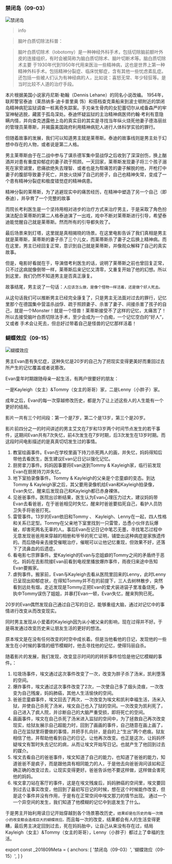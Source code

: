 ### 禁闭岛（09-03）

![禁闭岛](Jinbidao.png)
 
> info

> 脑叶白质切除法科普：

> 脑叶白质切除术（lobotomy）是一种神经外科手术，包括切除脑前额叶外皮的连接组织，有时会被简称为脑白质切除术、脑叶切断术等。脑白质切除术主要 于1930年代到1950年代用来医治一些精神病，这也是世界上第一种精神外科手术。包括精神分裂症、临床忧郁症，含有其他一些忧虑紊乱症。还包括一些被人们认为有神经病的人，比如说：喜怒无常、年少轻狂等。是当时比较不人道的治疗手段。 

本片根据美国小说家丹尼斯·勒翰（Dennis Lehane）的同名小说改编。 1954年，联邦警官泰迪（莱昂纳多·迪卡普里奥 饰）和搭档查克乘船来到波士顿附近的禁闭岛精神病犯监狱调查一桩离奇失踪案。手刃亲生骨肉的女犯蕾切尔从戒备森严的牢室神秘逃脱，藏匿于孤岛深处。泰迪怀疑监狱的主治精神病医师约翰·考利有意隐瞒内情，并向查克透露他上岛的真实目的其实是寻找当年纵火烧死他妻子德洛丽丝的管理员莱蒂斯，并揭露美国政府利用精神病犯人进行人体科学实验的罪行。

但随着故事的发展，我们可以知道男主就是莱蒂斯。泰迪的故事线则是男主处于幻想中存在的人物，或者说是第二人格。

男主莱蒂斯由于在二战中参与了谋杀德军集中营战俘之后收到了深深创伤，换上酗酒并对患有重度抑郁症的妻子疏于照顾。一天回家，莱蒂斯发现妻子将三个孩子溺死在家旁湖里，悲痛欲绝失去理智、或者也是为帮痛苦的妻子解脱的他，开枪打中妻子的腹部导致妻子死亡，并放火烧掉了自己的房子，自己也精神失常，变成了一个患有精神分裂症和极度错觉症的精神病患。

精神分裂的莱蒂斯，为了逃避现实中的痛苦经历，在精神中塑造了另一个自己（即泰迪），并孕育了一个完整的故事 

而院长考利医生是一个坚持用相对进步的治疗方式来治疗男主，于是采取了角色扮演法配合莱蒂斯的第二人格泰迪演了一出戏，戏中不断对莱蒂斯进行引导，希望泰迪能觉醒自己就是莱蒂斯。然而所有的引导都失败了。

最后场景来到灯塔，这里就是真相揭晓的场景。在这里电影告诉了我们真相是男主就是莱蒂斯，莱蒂斯的妻子杀了三个儿女，而莱蒂斯杀了妻子之后换上精神病。而在这里，男主已经回复正常，意识到自己就是莱蒂斯，并像观众解释了自己的真实故事。

但是，电影好看就在于，导演借考利医生的话，说明了莱蒂斯之前也曾回复正常，只不过这病就像倒带一样，莱蒂斯后来记忆又清零，又重复开始了他的幻想。所以到这里，我们仍然不知道男主是否真正康复。

故事结尾，男主说了一句话：`人应该怎么做，是像个怪物一样活着，还是做个好人死去。`

从这句话我们可以推断男主已经完全康复了，只是男主无法面对过去的罪行，记忆里那个在德国集中营滥杀战俘、疏于照顾妻子、杀害了妻子、间接杀害了孩子的自 己，就是一个Monster！就是一个怪兽！莱蒂斯接受不了这样的记忆，太痛苦了！所以去接受脑叶白质切除法手术，至少会成为一个白痴，一个记忆空白的“好人”，又或者 手术会让死去，但总好过带着自己是怪兽的记忆那样活着！

### 蝴蝶效应（09-15）

![蝴蝶效应](ButterflyEffect.png "500px")
 
男主Evan患有失忆症，这种失忆是20岁的自己为了把现实变得更美好而重回过去所产生的记忆覆盖或者说篡改。

Evan童年时期跟随母亲一起生活，有两户很要好的朋友：

一是Kayleigh（女主）&Tommy（女主的哥哥）家，二是Lenny（小胖子）家。

成年之后，Evan的每一次穿越修改历史，都是为了让上述这些人的人生能有一个更好的结局。

影片一共有三个时间段：第一个是7岁，第二个是13岁，第三个是20岁。

影片前四分之一的时间讲述的男主艾文在7岁和13岁两个时间节点发生的若干事件，这期间Evan共有7次失忆，前4次发生在7岁时期，后3次发生在13岁时期。而这段时间电影描述的是真真切切发生过的事情。

1. 教室绘画事件。Evan在学校里画下持刀杀死两人的画，并失忆，妈妈得知后带他去看医生，医生建议Evan记日记以强化记忆。
1. 厨房拿刀事件。妈妈因事要将Evan送到Tommy & Kayleigh家，临行前发现Evan在厨房持刀并失忆。
1. 地下室拍录像事件。Tommy & Kayleigh的父亲是个恋童癖的变态。到达Tommy & Kayleigh家之后，其父要用录像机给Evan和Kayleigh拍录像，Evan失忆，醒来后发现自己和Kayleigh都已赤身裸体。
1. 见爸爸事件。医院出诊断结果，医生认为Evan心理压力过大，建议妈妈带Evan去看爸爸，在于爸爸相见时失忆，醒来时爸爸要掐死自己，看护人员防卫失手将爸爸打死。
1. 雷管事件。13岁的Evan依旧和Tommy 、 Kayleigh、Lenny在一起，四人性格和关系已定型。Tommy在父亲地下室里找到一只雷管，怂恿小伙伴去玩爆破，却害死两名无辜的人。事后Evan在记日记中笔芯无墨，寻找笔芯过程中无意发现爸爸用来穿越的相册和爷爷的死亡证明，铺垫出这种病症是家族遗传的。而后随母亲去接受催眠治疗，催眠可以让他记忆重现，但效果不好，还落下了流鼻血的后遗症。
1. 看电影七宗罪事件。爱Kayleigh的Evan与恋姐癖的Tommy之间的矛盾终于恶化。妈妈在去影院接Evan前看到电视里播放爆炸事件，雨夜归来途中告知Evan要搬家。
1. 虐狗事件。搬家前，Evan与Kayleigh去看从医院里回来的Lenny，此时Lenny已呈现出抑郁症状，在得知Tommy并不在的前提下，三人去树林散步，突然看到远处有烟，走近发现是Tommy正把Evan的爱犬装进袋子里准备烧死，争执中Tommy误伤了姐姐，并暴打Evan一顿，Evan失忆，醒来狗狗已死。

20岁的Evan偶然发现自己通过自己写的日记，能够重组大脑，通过对记忆中的事情进行改变从而改变现实。

同时男主发现从小爱着的Kayleigh因为从小被父亲的影响，现在过得并不好。于是萌发通过改变历史来让朋友生活的更好的想法。

原本埃文是在没有任何改变的时空中成长着。但是当他看他的日记，发现他的一些发生在小时候的事情的细节模糊时，他去寻找他的记忆，使得玛丽自杀。

随着影片的发展，我们发现，改变显示时间的的转折事件恰恰是他记忆模糊的事件。：

1. 垃圾场事件，埃文通过这次事件改变了一次，改变为胖子杀了汤米，凯利堕落的空间。
1. 爆炸事件，埃文通过这次事件改变了2次，一次使自己多了烟头烫痕，一次改变为自己残废，妈妈肺癌，其他人生活愉快的空间。
1. 爸爸恋童癖事件，埃文回去了两次，一次改变为埃文和凯利幸福生活，汤米入狱，并使自己杀死了汤米，埃文自己也入了狱的空间。一次改变为凯利死了，自己进入了疯人院，并诊断自己的大脑严重受损，即将死亡的空间。
1. 画画事件，埃文在自己杀死了汤米进入监狱的空间中，为了拯救自己再次改变现实，给狱友展示自己超能力时，回到了画画的事件，自己随意在画上画了，自己在监狱里将要做的事情，并把手扎向针，是自的上“生出”两个疤痕。狱友相信了他，并帮助他看到自己的日记，让他再次改变。也正是这次，让妈妈怀疑埃文有暂时失去记忆的病，从而让埃文开始写日记。也就产生了他回到过去的媒介。
1. 埃文去看自己的爸爸事件，埃文知道了自己的能力，也知道了爸爸的能力，知道爸爸不是疯子，而是跟他具有相同能力的人，于是他去向爸爸询问该如和正确正确的改变过去，让现实变得更好。爸爸告诉他不要这样做，这样做会害死他的妈妈。
1. 埃文拿刀站在客厅的事件，这是在埃文残废后，妈妈肺癌的空间里，埃文要回到过去让事实改变，他回到了最初写日记的时候，想在这个时候能作改变，但是这个事件并没有作用，于是有在正常空间中埃文那刀的情节出现。 通过一个一个异空间的发生，我们知道了他模糊的记忆中到底发生了什么。

于是男主开始利用读日记开始穿越到各个场景篡改历史，`结果却是在历史的每一次微小的改变都会造成巨大的蝴蝶效应。`而且每一次的改变，结果都会有人的生活变得更糟，最后男主决定回到过去，死在妈妈胎中，让自己从来没有存在过，结局Kayleigh（女主）&Tommy（女主的哥哥），Lenny（小胖子）都过上了幸福的生活。

export const _201809Meta = {
  anchors: [
    '禁闭岛（09-03）',
    '蝴蝶效应（09-15）',
  ]
}